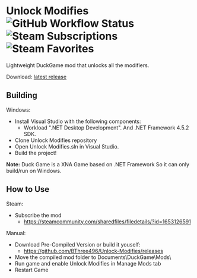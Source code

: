 # Unlock Modifies ![GitHub Workflow Status](https://img.shields.io/github/workflow/status/BThree496/Unlock-Modifies/Github%20CI?style=flat-square) ![Steam Subscriptions](https://img.shields.io/steam/subscriptions/1653126591?style=flat-square) ![Steam Favorites](https://img.shields.io/steam/favorites/1653126591?style=flat-square)
Lightweight DuckGame mod that unlocks all the modifiers.

Download: [latest release](https://github.com/BThree496/Unlock-Modifies/releases)

Building
-------
Windows:
- Install Visual Studio with the following components:
  - Workload ".NET Desktop Development". And .NET Framework 4.5.2 SDK.
- Clone Unlock Modifies repository
- Open Unlock Modifies.sln in Visual Studio.
- Build the project!

**Note:** Duck Game is a XNA Game based on .NET Framework So it can only build/run on Windows.

How to Use
-------
Steam:
- Subscribe the mod
  - https://steamcommunity.com/sharedfiles/filedetails/?id=1653126591

Manual:
- Download Pre-Compiled Version or build it youself:
  - https://github.com/BThree496/Unlock-Modifies/releases
- Move the compiled mod folder to Documents\DuckGame\Mods\
- Run game and enable Unlock Modifies in Manage Mods tab
- Restart Game